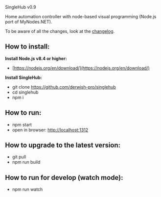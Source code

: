 
SingleHub v0.9

Home automation controller with node-based visual programming (Node.js port of MyNodes.NET).

To be aware of all the changes, look at the [changelog](https://github.com/derwish-pro/singlehub/blob/master/CHANGELOG.md).


**How to install:**
-------------------

**Install Node.js v8.4 or higher:**
- [https://nodejs.org/en/download/](https://nodejs.org/en/download/)


**Install SingleHub:**

- git clone https://github.com/derwish-pro/singlehub
- cd singlehub
- npm i


**How to run:**
-------------------

- npm start
- open in browser: [http://localhost:1312](http://localhost:1312)


**How to upgrade to the latest version:**
-------------------

- git pull
- npm run build



**How to run for develop (watch mode):**
-------------------

- npm run watch
